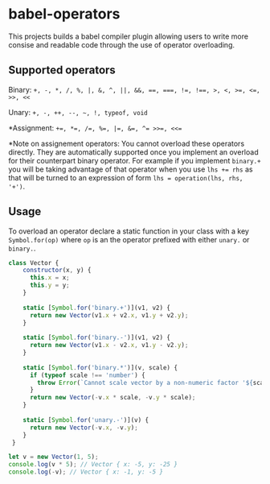 # babel-operators

This projects builds a babel compiler plugin allowing users to write more consise and readable code through the use of operator overloading.

## Supported operators 

Binary:
`+, -, *, /, %, |, &, ^, ||, &&, ==, ===, !=, !==, >, <, >=, <=, >>, <<`

Unary:
`+, -, ++, --, ~, !, typeof, void`

*Assignment:
`+=, *=, /=, %=, |=, &=, ^= >>=, <<=`


*Note on assignement operators:
You cannot overload these operators directly. They are automatically supported 
once you implement an overload for their counterpart binary operator. For example if
you implement `binary.+` you will be taking advantage of that operator when you use
`lhs += rhs` as that will be turned to an expression of form `lhs = operation(lhs, rhs, 
'+')`.

## Usage

To overload an operator declare a static function in your class with a key `Symbol.for(op)`  where `op` is an the operator
prefixed with either `unary.` or `binary.`. 

```javascript
class Vector {
    constructor(x, y) {
      this.x = x;
      this.y = y;
    }
    
    static [Symbol.for('binary.+')](v1, v2) {
      return new Vector(v1.x + v2.x, v1.y + v2.y);
    }
    
    static [Symbol.for('binary.-')](v1, v2) {
      return new Vector(v1.x - v2.x, v1.y - v2.y);
    }
  
    static [Symbol.for('binary.*')](v, scale) {
      if (typeof scale !== 'number') {
        throw Error(`Cannot scale vector by a non-numeric factor '${scale}'`);
      }
      return new Vector(-v.x * scale, -v.y * scale);
    }
  
    static [Symbol.for('unary.-')](v) {
      return new Vector(-v.x, -v.y);
    }
 }

let v = new Vector(1, 5);
console.log(v * 5); // Vector { x: -5, y: -25 }
console.log(-v); // Vector { x: -1, y: -5 }
```
